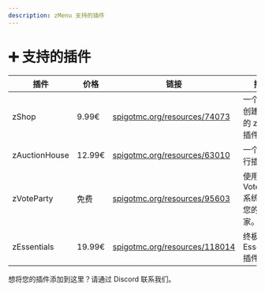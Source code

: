 ```yaml
---
description: zMenu 支持的插件
---
```


# ➕ 支持的插件

<table data-full-width="true"><thead><tr><th width="170">插件</th><th width="87">价格</th><th width="321">链接</th><th>描述</th></tr></thead><tbody><tr><td>zShop</td><td>9.99€</td><td><a href="https://www.spigotmc.org/resources/74073/">spigotmc.org/resources/74073</a></td><td>一个便于创建商店的 zMenu 插件扩展</td></tr><tr><td>zAuctionHouse</td><td>12.99€</td><td><a href="https://www.spigotmc.org/resources/63010">spigotmc.org/resources/63010</a></td><td>一个拍卖行插件</td></tr><tr><td>zVoteParty</td><td>免费</td><td><a href="https://www.spigotmc.org/resources/95603">spigotmc.org/resources/95603</a></td><td>使用 VoteParty 系统奖励您的玩家。</td></tr><tr><td>zEssentials</td><td>19.99€</td><td><a href="https://www.spigotmc.org/resources/zessentials-best-essentials-cmi-sunlight-alternative.118014/">spigotmc.org/resources/118014</a></td><td>终极 Essentials 插件</td></tr></tbody></table>

想将您的插件添加到这里？请通过 Discord 联系我们。
